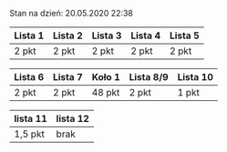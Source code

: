 Stan na dzień: 20.05.2020 22:38

| Lista 1 | Lista 2 | Lista 3 | Lista 4 | Lista 5 |
|---|---|---|---|---|
| 2 pkt | 2 pkt | 2 pkt | 2 pkt | 2 pkt |

| Lista 6 | Lista 7 | Koło 1| Lista 8/9 | Lista 10| 
|---|---|---|---|---|
| 2 pkt | 2 pkt | 48 pkt | 2 pkt | 1 pkt |

|lista 11|lista 12|
|---|---|
| 1,5 pkt | brak |
